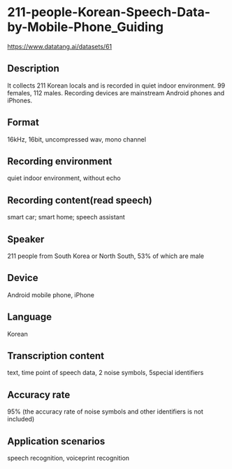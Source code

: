 # 211-people-Korean-Speech-Data-by-Mobile-Phone_Guiding
https://www.datatang.ai/datasets/61

## Description
It collects 211 Korean locals and is recorded in quiet indoor environment. 99 females, 112 males. Recording devices are mainstream Android phones and iPhones.

## Format
16kHz, 16bit, uncompressed wav, mono channel

## Recording environment
quiet indoor environment, without echo

## Recording content(read speech)
smart car; smart home; speech assistant

## Speaker
211 people from South Korea or North South, 53% of which are male

## Device
Android mobile phone, iPhone

## Language
Korean

## Transcription content
text, time point of speech data, 2 noise symbols, 5special identifiers

## Accuracy rate
95% (the accuracy rate of noise symbols and other identifiers is not included)

## Application scenarios
speech recognition, voiceprint recognition
